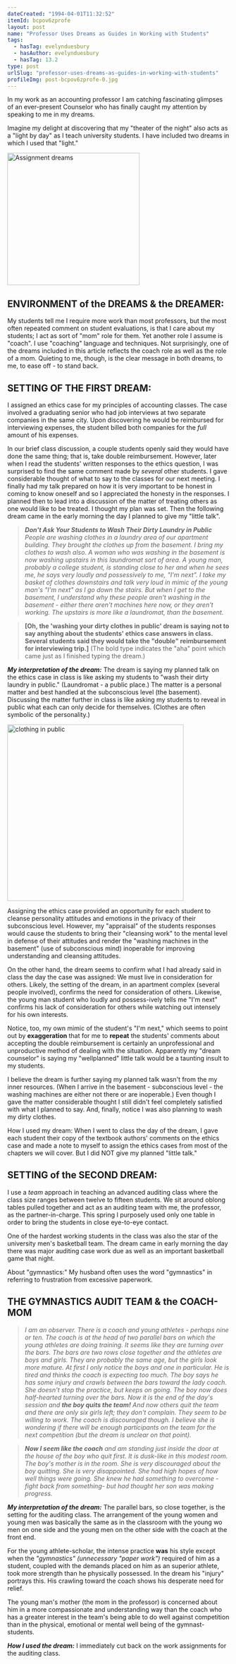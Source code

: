 ```yaml
---
dateCreated: "1994-04-01T11:32:52"
itemId: bcpov6zprofe
layout: post
name: "Professor Uses Dreams as Guides in Working with Students"
tags:
  - hasTag: evelynduesbury
  - hasAuthor: evelynduesbury
  - hasTag: 13.2
type: post
urlSlug: "professor-uses-dreams-as-guides-in-working-with-students"
profileImg: post-bcpov6zprofe-0.jpg
---
```


In my work as an accounting professor I am catching fascinating glimpses of an ever-present Counselor who has finally caught my attention by speaking to me in my dreams. 

Imagine my delight at discovering that my "theater of the night" also acts as a "light by day" as I teach university students. I have included two dreams in which I used that "light." 

<img src="../images/post-bcpov6zprofe-1.jpg" alt="Assignment dreams" width="300px" height="auto">

## ENVIRONMENT of the DREAMS & the DREAMER: 

My students tell me I require more work than most professors, but the most often repeated comment on student evaluations, is that I care about my students; I act as sort of "mom" role for them. Yet another role I assume is "coach". I use "coaching" language and techniques. Not surprisingly, one of the dreams included in this article reflects the coach role as well as the role of a mom. Quieting to me, though, is the clear message in both dreams, to me, to ease off - to stand back.

## SETTING OF THE FIRST DREAM: 

I assigned an ethics case for my principles of accounting classes. The case involved a graduating senior who had job interviews at two separate companies in the same city. Upon discovering he would be reimbursed for interviewing expenses, the student billed both companies for the *full* amount of his expenses. 

In our brief class discussion, a couple students openly said they would have done the same thing; that is, take double reimbursement. However, later when I read the students' written responses to the ethics question, I was surprised to find the same comment made by *several* other students. I gave considerable thought of what to say to the classes for our next meeting. I finally had my talk prepared on how it is very important to be honest in coming to know oneself and so I appreciated the honesty in the responses. I planned then to lead into a discussion of the matter of treating others as one would like to be treated. I thought my plan was set. Then the following dream came in the early morning the day I planned to give my "little talk".

> ***Don't Ask Your Students to Wash Their Dirty Laundry in Public***
> *People are washing clothes in a laundry area of our apartment building. They brought the clothes up from the basement. I bring my clothes to wash also. A woman who was washing in the basement is now washing upstairs in this laundromat sort of area. A young man, probably a college student, is standing close to her and when he sees me, he says very loudly and possessively to me, "I'm next". I take my basket of clothes downstairs and talk very loud in mimic of the young man's "I'm next" as I go down the stairs. But when I get to the basement, I understand why these people aren't washing in the basement - either there aren't machines here now, or they aren't working. The upstairs is more like a laundromat, than the basement.*

> **[Oh, the 'washing your dirty clothes in public' dream is saying not to say anything about the students' ethics case answers in class. Several students said they would take the "double" reimbursement for interviewing trip.]** (The bold type indicates the "aha" point which came just as I finished typing the dream.)

***My interpretation of the dream:*** The dream is saying my planned talk on the ethics case in class is like asking my students to "wash their dirty laundry in public." (Laundromat - a public place.) The matter is a personal matter and best handled at the subconscious level (the basement). Discussing the matter further in class is like asking my students to reveal in public what each can only decide for themselves. (Clothes are often symbolic of the personality.) 

<img src="../images/post-bcpov6zprofe-0.jpg" alt="clothing in public" width="400px" height="auto">

Assigning the ethics case provided an opportunity for each student to cleanse personality attitudes and emotions in the privacy of their subconscious level. However, my "appraisal" of the students responses would cause the students to bring their "cleansing work" to the mental level in defense of their attitudes and render the "washing machines in the basement" (use of subconscious mind) inoperable for improving understanding and cleansing attitudes. 

On the other hand, the dream seems to confirm what I had already said in class the day the case was assigned: We must live in consideration for others. Likely, the setting of the dream, in an apartment complex (several people involved), confirms the need for consideration of others. Likewise, the young man student who loudly and possess-ively tells me "I'm next" confirms his lack of consideration for others while watching out intensely for his own interests. 

Notice, too, my own mimic of the student's "I'm next," which seems to point out by **exaggeration** that for me to **repeat** the students' comments about accepting the double reimbursement is certainly an unprofessional and unproductive method of dealing with the situation. Apparently my "dream counselor" is saying my "wellplanned" little talk would be a taunting insult to my students. 

I believe the dream is further saying my planned talk wasn't from the my inner resources. (When I arrive in the basement - subconscious level - the washing machines are either not there or are inoperable.) Even though I gave the matter considerable thought I still didn't feel completely satisfied with what I planned to say. And, finally, notice I was also planning to wash my dirty clothes. 

How I used my dream: When I went to class the day of the dream, I gave each student their copy of the textbook authors' comments on the ethics case and made a note to myself to assign the ethics cases from most of the chapters we will cover. But I did NOT give my planned "little talk."

## SETTING of the SECOND DREAM: 

I use a *team* approach in teaching an advanced auditing class where the class size ranges between twelve to fifteen students. We sit around oblong tables pulled together and act as an auditing team with me, the professor, as the partner-in-charge. This spring I purposely used only one table in order to bring the students in close eye-to-eye contact. 

One of the hardest working students in the class was also the star of the university men's basketball team. The dream came in early morning the day there was major auditing case work due as well as an important basketball game that night. 

About "gymnastics:" My husband often uses the word "gymnastics" in referring to frustration from excessive paperwork. 

## THE GYMNASTICS AUDIT TEAM & the COACH-MOM 

> *I am an observer. There is a coach and young athletes - perhaps nine or ten. The coach is at the head of two parallel bars on which the young athletes are doing training. It seems like they are turning over the bars. The bars are two rows close together and the athletes are boys and girls. They are probably the same age, but the girls look more mature. At first I only notice the boys and one in particular. He is tired and thinks the coach is expecting too much. The boy says he has some injury and crawls between the bars toward the lady coach. She doesn't stop the practice, but keeps on going. The boy now does half-hearted turning over the bars. Now it is the end of the day's session and **the boy quits the team!** And now others quit the team and there are only six girls left; they don't complain. They seem to be willing to work. The coach is discouraged though. I believe she is wondering if there will be enough participants on the team for the next competition (but the dream is unclear on that point).*

> ***Now I seem like the coach** and am standing just inside the door at the house of the boy who quit first. It is dusk-like in this modest room. The boy's mother is in the room. She is very discouraged about the boy quitting. She is very disappointed. She had high hopes of how well things were going. She knew he had something to overcome -fight back from something- but had thought her son was making progress.*

***My interpretation of the dream:*** The parallel bars, so close together, is the setting for the auditing class. The arrangement of the young women and young men was basically the same as in the classroom with the young wo men on one side and the young men on the other side with the coach at the front end. 

For the young athlete-scholar, the intense practice **was** his style except when the *"gymnastics" (unnecessary "paper work")* required of him as a student, coupled with the demands placed on him as an superior athlete, took more strength than he physically possessed. In the dream his "injury" portrays this. His crawling toward the coach shows his desperate need for relief. 

The young man's mother (the mom in the professor) is concerned about him in a more compassionate and understanding way than the coach who has a greater interest in the team's being able to do well against competition than in the physical, emotional or mental well being of the gymnast-students. 

***How I used the dream:*** I immediately cut back on the work assignments for the auditing class.





